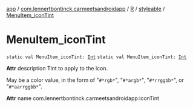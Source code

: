 [app](../../../index.md) / [com.lennertbontinck.carmeetsandroidapp](../../index.md) / [R](../index.md) / [styleable](index.md) / [MenuItem_iconTint](./-menu-item_icon-tint.md)

# MenuItem_iconTint

`static val MenuItem_iconTint: `[`Int`](https://kotlinlang.org/api/latest/jvm/stdlib/kotlin/-int/index.html)
`static val MenuItem_iconTint: `[`Int`](https://kotlinlang.org/api/latest/jvm/stdlib/kotlin/-int/index.html)

**Attr**
description Tint to apply to the icon.

May be a color value, in the form of "`#*rgb*`", "`#*argb*`", "`#*rrggbb*`", or "`#*aarrggbb*`".

**Attr**
name com.lennertbontinck.carmeetsandroidapp:iconTint

